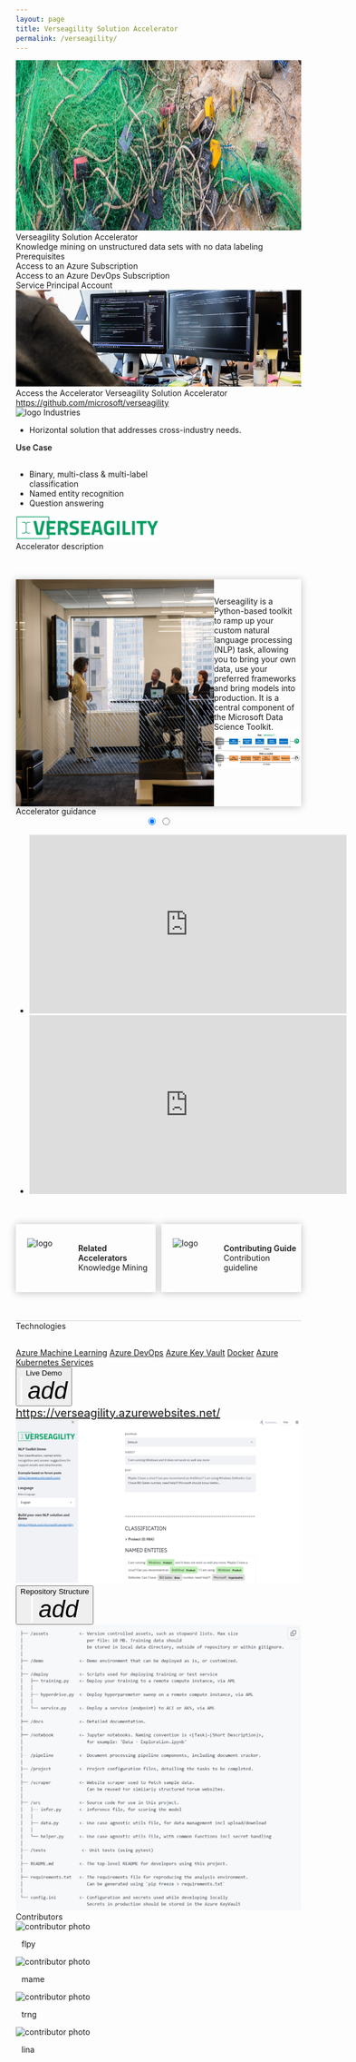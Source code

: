 ```yaml
---
layout: page
title: Verseagility Solution Accelerator
permalink: /verseagility/
---
```


<div>
    <div class="title-photo">
          <img src="/images/verseagility/MSC18_scenicsLiberia_002.jpg" alt="logo" height="300" style="width:100%;">
    </div>
    <div class="title">Verseagility Solution Accelerator</div>
    <div class="paragraph">Knowledge mining on unstructured data sets with no data labeling</div>
    <div class="category">Prerequisites</div>
    <div class="prerequisites">
        <div class="prerequisites-card">
            <span class="prerequisites-text">Access to an Azure Subscription</span>
        </div>
        <div class="prerequisites-card">
            <span class="prerequisites-text">Access to an Azure DevOps Subscription</span>
        </div>
        <div class="prerequisites-card">
            <span class="prerequisites-text">Service Principal Account</span>
        </div>
    </div>
    <div class="toolkit-cards">
        <div class="toolkit-row">
            <div class="toolkit-card left">
                <img src="/images/CLO18_programmingCode_001.jpg" alt="logo" height="170" style="width:100%;">
                <span class="toolkit-card-title">Access the Accelerator</span>
                <span class="toolkit-card-content">
                    Verseagility Solution Accelerator <a href="https://github.com/microsoft/verseagility" target="_blank">https://github.com/microsoft/verseagility</a>
                </span>
            </div>
            <div class="toolkit-card right">
                <img src="/images/MSC19_paddingtonOffice_019.jpg" alt="logo" height="170" style="width:100%;">
                <span class="toolkit-card-title">Industries</span>
                <span class="toolkit-card-content" style="text-align: start">            
                <ul>
                    <li>Horizontal solution that addresses cross-industry needs.</li>
                </ul>  
                </span>
            </div>
        </div>
    </div>
    <div class="solution-accelerator-use-case">
        <div style="width: 50%;">
            <span style="font-weight:600; margin-right:50px;">Use Case</span>
                <ul style="margin-top: 30px;">
                    <li>Binary, multi-class & multi-label classification</li>
                    <li>Named entity recognition</li>
                    <li>Question answering</li>
                </ul>
                <img src="/images/verseagility/verseagility.png" alt="verseagility">
        </div>
    </div>
    <div class="category">Accelerator description</div>
    <div style="display:flex; margin-top: 50px; box-shadow: 0px 1px 13px rgba(0, 0, 0, 0.25);">
        <img src="/images/CLO20_ConferenceRoom_003.jpg" alt="logo" height="400" width="350">
        <div class="accelerator-description">
            <p style="margin-top: 30px; text-decoration: none;">
        Verseagility is a Python-based toolkit to ramp up your custom natural language processing (NLP) task, allowing you to bring your own data, use your preferred frameworks and bring models into production. It is a central component of the Microsoft Data Science Toolkit.
        <img src="/images/verseagility/with-vs-without-toolkit.png" alt="with vs without toolkit">
    </p>
        </div>
    </div>
    <div class="category">Accelerator guidance</div>
    <div class="accelerator-guidance-videos">
<div style="height: 100%; text-align: center">
			<div class="csslider infinity" id="slider1">
			<input type="radio" name="slides" checked="checked" id="slides_1"/>
			<input type="radio" name="slides" id="slides_2"/>
				<ul>
                    <li>
                        <iframe width="560" height="315" src="https://www.youtube.com/embed/vwSYCy-NLqU" title="YouTube video player" frameborder="0" allow="accelerometer; autoplay; clipboard-write; encrypted-media; gyroscope; picture-in-picture" allowfullscreen></iframe>
					</li>
                    <li>
                        <iframe width="560" height="315" src="https://www.youtube.com/embed/itfpdwh6x0E" title="YouTube video player" frameborder="0" allow="accelerometer; autoplay; clipboard-write; encrypted-media; gyroscope; picture-in-picture" allowfullscreen></iframe>
                    </li>
				</ul>
					<div class="arrows">
						<label for="slides_1"></label>
						<label for="slides_2"></label>
						<label class="goto-first" for="slides_1"></label>
						<label class="goto-last" for="slides_10"></label>
					</div>
					<div class="navigation"> 
						<div>
							<label for="slides_1"></label>
							<label for="slides_2"></label>
						</div>
					</div>
			</div>
		</div>
    </div>
    <div style="width:100%; display: flex; justify-content:space-between; margin-top:50px; border-bottom: 1px solid #D2D2D2; padding-bottom: 50px;">
        <div style="display:flex; align-items:center; width:49%; height: 120px; box-shadow: 0px 1px 13px rgba(0, 0, 0, 0.25);">
            <img src="../images/related-accelerators.png" alt="logo" height="70" width="70" style="margin-left:20px;">
                <div style="display:flex; flex-direction:column; justify-content: space-between; margin-left: 20px;">
                    <span style="font-weight:600">Related Accelerators</span>
                    <a href="https://github.com/microsoft/dstoolkit-km-solution-accelerator" target="_blank" style="text-decoration:none">
                        <div class="text-button accelerator-button">Knowledge Mining</div>
                    </a>
                </div>
        </div>
        <div style="display:flex; align-items:center; width:49%; height: 120px; box-shadow: 0px 1px 13px rgba(0, 0, 0, 0.25);">
            <img src="../images/contributing-guide.png" alt="logo" height="70" width="70" style="margin-left:20px;">
                <div style="display:flex; flex-direction:column; justify-content: space-between; margin-left: 20px;">
                    <span style="font-weight:600">Contributing Guide</span>
                    <a href="https://github.com/microsoft/dstoolkit-mlops-base/blob/main/CONTRIBUTING.md" target="_blank" style="text-decoration:none">
                        <div class="text-button accelerator-button">Contribution guideline</div>
                    </a>
                </div>
        </div>
    </div>
    <div class="category" style="margin-bottom: 30px;">Technologies</div>
    <div class="technologies">
        <span><a href="https://azure.microsoft.com/services/machine-learning" target="_blank">Azure Machine Learning</a></span>
        <span><a href="https://azure.microsoft.com/services/devops/" target="_blank">Azure DevOps</a></span>
        <span><a href="https://azure.microsoft.com/services/key-vault/" target="_blank">Azure Key Vault</a></span>
        <span><a href="https://www.docker.com/" target="_blank">Docker</a></span>
        <span><a href="https://azure.microsoft.com/services/kubernetes-service/" target="_blank">Azure Kubernetes Services</a></span>
    </div>
      <div class="subtitle borders" style="margin-top:0px">
    <!--Live Demo-->
    <button type="button" class="btn" data-toggle="collapse" data-target="#collapsibleSectionLive">
        <div class="accelerator-buttons">
            <div style="width: 100%; text-align: center;">
                <span class="see-more-text">Live Demo</span>
            </div>
            <i class="material-icons" style="margin-bottom:0px; font-size: 42px; border-left: 3px solid white; padding-left: 10px;">add</i>
        </div>
    </button>
    <div id="collapsibleSectionLive" class="collapse" style="font-size:20px;">
        <a href="https://verseagility.azurewebsites.net/" target="_blank">https://verseagility.azurewebsites.net/</a>
        <img src="/images/verseagility/live-demo.png" alt="live demo">
    </div>
    <!--Repository Structure-->
    <button type="button" class="btn" data-toggle="collapse" data-target="#collapsibleSectionRpStr">
        <div class="accelerator-buttons">
            <div style="width: 100%; text-align: center;">
                <span class="see-more-text">Repository Structure</span>
            </div>
            <i class="material-icons" style="margin-bottom:0px; font-size: 42px; border-left: 3px solid white; padding-left: 10px;">add</i>
        </div>
    </button>
    <div id="collapsibleSectionRpStr" class="collapse">
        <img src="/images/verseagility/Repository-Structure.png" alt="repository structure">
    </div>
    </div>
        <div class="category">Contributors</div>
    <div class="accelerator-contributors">
        <div class="accelerator-contributor">
            <div class="accelerator-contributor-image"> 
                <img src="TODO" alt="contributor photo" height="100" width="100">
            </div>
            <div style="margin-left:10px;">
                <p class="accelerator-contributor-text">flpy</p>
            </div>
        </div>
        <div class="accelerator-contributor">
            <div class="accelerator-contributor-image">
                <img src="TODO" alt="contributor photo" height="100" width="100">
            </div>
            <div style="margin-left:10px;">
                <p class="accelerator-contributor-text">mame</p>
            </div>
        </div>
        <div class="accelerator-contributor">
            <div class="accelerator-contributor-image">
                <img src="TODO" alt="contributor photo" height="100" width="100">
            </div>
            <div style="margin-left:10px;">
                <p class="accelerator-contributor-text">trng</p>
            </div>
        </div>
        <div class="accelerator-contributor">
            <div class="accelerator-contributor-image"> 
                <img src="TODO" alt="contributor photo" height="100" width="100">
            </div>
            <div style="margin-left:10px;">
                <p class="accelerator-contributor-text">lina</p>
            </div>
        </div>
    </div>
</div>
